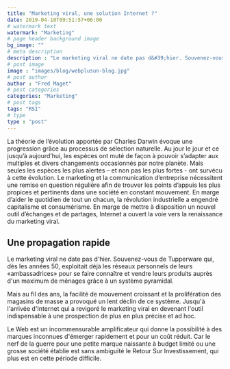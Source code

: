 ```yaml
---
title: "Marketing viral, une solution Internet ?"
date: 2019-04-10T09:51:57+06:00
# watermark text
watermark: "Marketing"
# page header background image
bg_image: ""
# meta description
description : "Le marketing viral ne date pas d&#39;hier. Souvenez-vous de Tupperware qui, dès les années 50, exploitait déjà les réseaux personnels de leurs «ambassadrices» pour se faire connaître et vendre leurs produits."
# post image
image : "images/blog/webplusun-blog.jpg"
# post author
author : "Fred Maget"
# post categories
categories: "Marketing"
# post tags
tags: "RSI"
# type
type : "post"
---
```


La théorie de l’évolution apportée par Charles Darwin évoque une progression grâce au processus de sélection naturelle. Au jour le jour et ce jusqu’à aujourd’hui, les espèces ont muté de façon à pouvoir s’adapter aux multiples et divers changements occasionnés par notre planète. Mais seules les espèces les plus alertes – et non pas les plus fortes - ont survécu à cette évolution. Le marketing et la communication d’entreprise nécessitent une remise en question régulière afin de trouver les points d’appuis les plus propices et pertinents dans une société en constant mouvement. En marge d’aider le quotidien de tout un chacun, la révolution industrielle a engendré capitalisme et consumérisme. En marge de mettre à disposition un nouvel outil d’échanges et de partages, Internet a ouvert la voie vers la renaissance du marketing viral.

## Une propagation rapide

Le marketing viral ne date pas d'hier. Souvenez-vous de Tupperware qui, dès les années 50, exploitait déjà les réseaux personnels de leurs «ambassadrices» pour se faire connaître et vendre leurs produits auprès d'un maximum de ménages grâce à un système pyramidal.

Mais au fil des ans, la facilité de mouvement croissant et la prolifération des magasins de masse a provoqué un lent déclin de ce système. Jusqu'à l'arrivée d'Internet qui a revigoré le marketing viral en devenant l'outil indispensable à une prospection de plus en plus précise et ad hoc.

Le Web est un incommensurable amplificateur qui donne la possibilité à des marques inconnues d'émerger rapidement et pour un coût réduit. Car le nerf de la guerre pour une petite marque naissante à budget limité ou une grosse société établie est sans ambiguïté le Retour Sur Investissement, qui plus est en cette période difficile.

